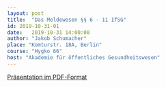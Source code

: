 ```yaml
---
layout: post
title:  "Das Meldewesen §§ 6 - 11 IfSG"
id: 2019-10-31-01
date:   2019-10-31 14:00:00
author: "Jakob Schumacher"
place: "Komturstr. 18A, Berlin"
course: "Hygko 66"
host: "Akademie für öffentliches Gesundheitswesen"
---
```



[Präsentation im PDF-Format]({{site.baseurl}}/assets/2019-10-31-01/presentation.pdf)
